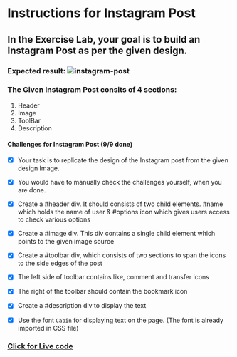 # Instructions for Instagram Post

## In the Exercise Lab, your goal is to build an Instagram Post as per the given design.

### Expected result: ![instagram-post](https://github.com/selimbiber/-30Day30Project-HTML5-CSS3-Challenges/assets/117529414/28c60b82-254e-4d81-854a-1ef47768a414)

### The Given Instagram Post consits of 4 sections:

1.  Header
2.  Image
3.  ToolBar
4.  Description

#### Challenges for Instagram Post (9/9 done)

- [x] Your task is to replicate the design of the Instagram post from the given design Image.

- [x] You would have to manually check the challenges yourself, when you are done.

- [x] Create a #header div. It should consists of two child elements. #name which holds the name of user & #options icon which gives users access to check various options

- [x] Create a #image div. This div contains a single child element which points to the given image source

- [x] Create a #toolbar div, which consists of two sections to span the icons to the side edges of the post

- [x] The left side of toolbar contains like, comment and transfer icons

- [x] The right of the toolbar should contain the bookmark icon

- [x] Create a #description div to display the text

- [x] Use the font `Cabin` for displaying text on the page. (The font is already imported in CSS file)

### [Click for Live code](https://htmlpreview.github.io/?https://github.com/selimbiber/-30Day30Project-HTML5-CSS3-Challenges/blob/main/Day01-instagram-post/index.html)
